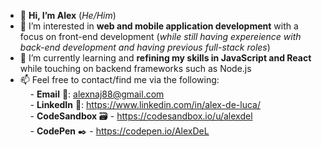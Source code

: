 - 👋 **Hi, I’m Alex** (*He/Him*)
- 👀 I’m interested in **web and mobile application development** with a focus on front-end development (*while still having expereience with back-end development and having previous full-stack roles*) 
- 🌱 I’m currently learning and **refining my skills in JavaScript and React** while touching on backend frameworks such as Node.js
- 📫 Feel free to contact/find me via the following:<br />
&nbsp;&nbsp;&nbsp;&nbsp;- **Email** 📧: alexnaj88@gmail.com <br />
&nbsp;&nbsp;&nbsp;&nbsp;- **LinkedIn** 👥: https://www.linkedin.com/in/alex-de-luca/ <br />
&nbsp;&nbsp;&nbsp;&nbsp;- **CodeSandbox** 🗃️ - https://codesandbox.io/u/alexdel <br />
&nbsp;&nbsp;&nbsp;&nbsp;- **CodePen** ✒️ - https://codepen.io/AlexDeL <br />

<!---
AlexDeL8/AlexDeL8 is a ✨ special ✨ repository because its `README.md` (this file) appears on your GitHub profile.
You can click the Preview link to take a look at your changes.
--->
